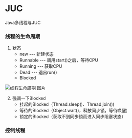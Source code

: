 # JUC
Java多线程与JUC
### 线程的生命周期
1. 状态
    * new  --- 新建状态
    * Runnable  --- 调用start()之后，等待CPU
    * Running  --- 获取CPU
    * Dead  --- 退出run()
    * Blocked  
    
![线程生命周期 图片](https://tse2-mm.cn.bing.net/th/id/OIP.9OCSNFgtI90NewcSOv9skwAAAA?pid=Api&rs=1)

2. 强调一下Blocked
    * 挂起的Blocked（Thread.sleep()、Thread.join())
    * 等待的Blocked（Object.wait()，释放同步锁，等待唤醒)
    * 锁定的Blocked（获取不到同步锁而进入同步阻塞状态）

### 控制线程
